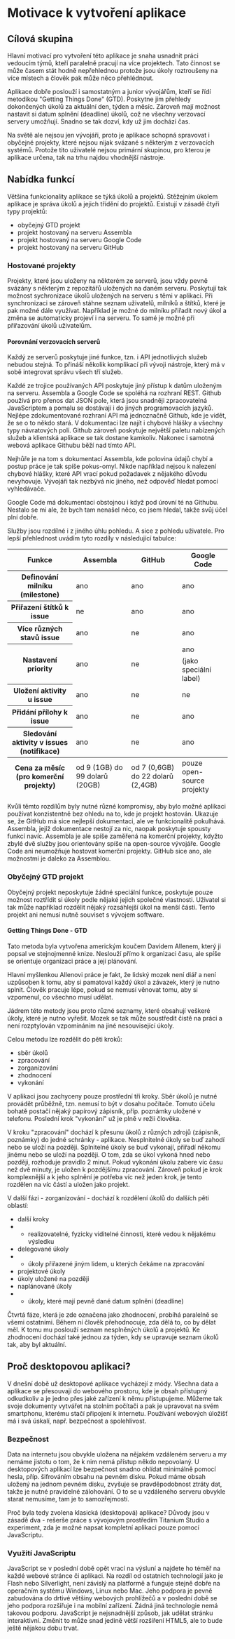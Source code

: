# Motivace k vytvoření aplikace #

## Cílová skupina ##

Hlavní motivací pro vytvoření této aplikace je snaha usnadnit práci vedoucím týmů, kteří paralelně pracují na více projektech. Tato činnost se může časem stát hodně nepřehlednou protože jsou úkoly roztroušeny na více místech a člověk pak může něco přehlédnout.

Aplikace dobře poslouží i samostatným a junior vývojářům, kteří se řídí metodikou "Getting Things Done" (GTD). Poskytne jim přehledy dokončených úkolů za aktuální den, týden a měsíc. Zároveň mají možnost nastavit si datum splnění (deadline) úkolů, což ne všechny verzovací servery umožňují. Snadno se tak dozví, kdy už jim dochází čas.

Na světě ale nejsou jen vývojáři, proto je aplikace schopná spravovat i obyčejné projekty, které nejsou nijak svázané s některým z verzovacích systémů. Protože tito uživatelé nejsou primární skupinou, pro kterou je aplikace určena, tak na trhu najdou vhodnější nástroje.

## Nabídka funkcí ##

Většina funkcionality aplikace se týká úkolů a projektů. Stěžejním úkolem aplikace je správa úkolů a jejich třídění do projektů. Existují v zásadě čtyři typy projektů:

- obyčejný GTD projekt
- projekt hostovaný na serveru Assembla
- projekt hostovaný na serveru Google Code
- projekt hostovaný na serveru GitHub

### Hostované projekty ###

Projekty, které jsou uloženy na některém ze serverů, jsou vždy pevně svázány s některým z repozitářů uložených na daném serveru. Poskytují tak možnost sychronizace úkolů uložených na serveru s těmi v aplikaci. Při synchronizaci se zároveň stáhne seznam uživatelů, milníků a štítků, které je pak možné dále využívat. Například je možné do milníku přiřadit nový úkol a změna se automaticky projeví i na serveru. To samé je možné při přiřazování úkolů uživatelům.

#### Porovnání verzovacích serverů ####

Každý ze serverů poskytuje jiné funkce, tzn. i API jednotlivých služeb nebudou stejná. To přináší několik komplikací při vývoji nástroje, který má v sobě integrovat správu všech tří služeb.

Každé ze trojice používaných API poskytuje jiný přístup k datům uloženým na serveru. Assembla a Google Code se spoléhá na rozhraní REST. Github používá pro přenos dat JSON pole, která jsou snadněji zpracovatelná JavaScriptem a pomalu se dostávají i do jiných programovacích jazyků. Nejlépe zdokumentované rozhraní API má jednoznačně Github, kde je vidět, že se o to někdo stará. V dokumentaci lze najít i chybové hlášky a všechny typy návratových polí. Github zároveň poskytuje největší paletu nabízených služeb a klientská aplikace se tak dostane kamkoliv. Nakonec i samotná webová aplikace Githubu běží nad tímto API.

Nejhůře je na tom s dokumentací Assembla, kde polovina údajů chybí a postup práce je tak spíše pokus-omyl. Nikde například nejsou k nalezení chybové hlášky, které API vrací pokud požadavek z nějakého důvodu nevyhovuje. Vývojáři tak nezbývá nic jiného, než odpověď hledat pomocí vyhledávače.

Google Code má dokumentaci obstojnou i když pod úrovní té na Githubu. Nestalo se mi ale, že bych tam nenašel něco, co jsem hledal, takže svůj účel plní dobře.

Služby jsou rozdílné i z jiného úhlu pohledu. A sice z pohledu uživatele. Pro lepší přehlednost uvádím tyto rozdíly v následující tabulce:

<table>
	<thead>
		<tr>
			<th>Funkce</th>
			<th>Assembla</th>
			<th>GitHub</th>
			<th>Google Code</th>
		</tr>
	</thead>
	<tfoot>
		<tr>
			<th>Cena za měsíc (pro komerční projekty)</th>
			<td>od 9 (1GB) do 99 dolarů (20GB)</td>
			<td>od 7 (0,6GB) do 22 dolarů (2,4GB)</td>
			<td>pouze open-source projekty</td>
		</tr>
	</tfoot>
	<tbody>
		<tr>
			<th>Definování milníku (milestone)</th>
			<td>ano</td><td>ano</td><td>ano</td>
		</tr>
		<tr>
			<th>Přiřazení štítků k issue</th>
			<td>ne</td><td>ano</td><td>ano</td>
		</tr>
		<tr>
			<th>Více různých stavů issue</th>
			<td>ano</td><td>ne</td><td>ano</td>
		</tr>
		<tr>
			<th rowspan="2">Nastavení priority</th>
			<td rowspan="2">ano</td><td rowspan="2">ne</td><td>ano</td>
		</tr>
		<tr>
			<td>(jako speciální label)</td>
		</tr>
		<tr>
			<th>Uložení aktivity u issue</th>
			<td>ano</td><td>ne</td><td>ne</td>
		</tr>
		<tr>
			<th>Přidání přílohy k issue</th>
			<td>ano</td><td>ne</td><td>ano</td>
		</tr>
		<tr>
			<th>Sledování aktivity v issues (notifikace)</th>
			<td>ano</td><td>ne</td><td>ano</td>
		</tr>
	</tbody>
</table>

Kvůli těmto rozdílům byly nutné různé kompromisy, aby bylo možné aplikaci používat konzistentně bez ohledu na to, kde je projekt hostován. Ukazuje se, že GitHub má sice nejlepší dokumentaci, ale ve funkcionalitě pokulhává. Assembla, jejíž dokumentace nestojí za nic, naopak poskytuje spousty funkcí navíc. Assembla je ale spíše zaměřená na komerční projekty, kdyžto zbylé dvě služby jsou orientovány spíše na open-source vývojáře. Google Code ani neumožňuje hostovat komerční projekty. GitHub sice ano, ale možnostmi je daleko za Assemblou.

### Obyčejný GTD projekt ###

Obyčejný projekt neposkytuje žádné speciální funkce, poskytuje pouze možnost roztřídit si úkoly podle nějaké jejich společné vlastnosti. Uživatel si tak může například rozdělit nějaký rozsáhlejší úkol na menší části. Tento projekt ani nemusí nutně souviset s vývojem software.

#### Getting Things Done - GTD ####

Tato metoda byla vytvořena americkým koučem Davidem Allenem, který ji popsal ve stejnojmenné knize. Neslouží přímo k organizaci času, ale spíše se orientuje organizaci práce a její plánování.

Hlavní myšlenkou Allenovi práce je fakt, že lidský mozek není diář a není uzpůsoben k tomu, aby si pamatoval každý úkol a závazek, který je nutno splnit. Člověk pracuje lépe, pokud se nemusí věnovat tomu, aby si vzpomenul, co všechno musí udělat. 

Jádrem této metody jsou proto různé seznamy, které obsahují veškeré úkoly, které je nutno vyřešit. Mozek se tak může soustředit čistě na práci a není rozptylován vzpomínáním na jiné nesouvisející úkoly.

Celou metodu lze rozdělit do pěti kroků:

- sběr úkolů
- zpracování
- zorganizování
- zhodnocení
- vykonání

V aplikaci jsou zachyceny pouze prostřední tři kroky. Sběr úkolů je nutné provádět průběžně, tzn. nemusí to být v dosahu počítače. Tomuto účelu bohatě postačí nějaký papírový zápisník, příp. poznámky uložené v telefonu. Poslední krok "vykonání" už je plně v režii člověka. 

V kroku "zpracování" dochází k přesunu úkolů z různých zdrojů (zápisník, poznámky) do jedné schránky - aplikace. Nesplnitelné úkoly se buď zahodí nebo se uloží na později. Splnitelné úkoly se buď vykonají, přiřadí někomu jinému nebo se uloží na později. O tom, zda se úkol vykoná hned nebo později, rozhoduje pravidlo 2 minut. Pokud vykonání úkolu zabere víc času než dvě minuty, je uložen k pozdějšímu zpracování. Zároveň pokud je krok komplexnější a k jeho splnění je potřeba víc než jeden krok, je tento rozdělen na víc částí a uložen jako projekt.

V další fázi - zorganizování - dochází k rozdělení úkolů do dalších pěti oblastí:

- další kroky
- - realizovatelné, fyzicky viditelné činnosti, které vedou k nějakému výsledku
- delegované úkoly
- - úkoly přiřazené jiným lidem, u kterých čekáme na zpracování
- projektové úkoly
- úkoly uložené na později
- naplánované úkoly
- - úkoly, které mají pevně dané datum splnění (deadline)

Čtvrtá fáze, která je zde označena jako zhodnocení, probíhá paralelně se všemi ostatními. Během ní člověk přehodnocuje, zda dělá to, co by dělat měl. K tomu mu poslouží seznam nesplněných úkolů a projektů. Ke zhodnocení dochází také jednou za týden, kdy se upravuje seznam úkolů tak, aby byl aktuální.

## Proč desktopovou aplikaci? ##

V dnešní době už desktopové aplikace vycházejí z módy. Všechna data a aplikace se přesouvají do webového prostoru, kde je obsah přístupný odkudkoliv a je jedno přes jaké zařízení k němu přistupujeme. Můžeme tak svoje dokumenty vytvářet na stolním počítači a pak je upravovat na svém smartphonu, kterému stačí připojení k internetu. Používání webových úložišť má i svá úskalí, např. bezpečnost a spolehlivost.

### Bezpečnost ###

Data na internetu jsou obvykle uložena na nějakém vzdáleném serveru a my nemáme jistotu o tom, že k nim nemá přístup někdo nepovolaný. U desktopových aplikací lze bezpečnost snadno ohlídat minimálně pomocí hesla, příp. šifrováním obsahu na pevném disku. Pokud máme obsah uložený na jednom pevném disku, zvyšuje se pravděpodobnost ztráty dat, takže je nutné pravidelné zálohování. O to se u vzdáleného serveru obvykle starat nemusíme, tam je to samozřejmostí.

Proč byla tedy zvolena klasická (desktopová) aplikace? Důvody jsou v zásadě dva - rešerše práce s vývojovým prostředím Titanium Studio a experiment, zda je možné napsat kompletní aplikaci pouze pomocí JavaScriptu. 

### Využití JavaScriptu ###

JavaScript se v poslední době opět vrací na výsluní a najdete ho téměř na každé webové stránce či aplikaci. Na rozdíl od ostatních technologií jako je Flash nebo Silverlight, není závislý na platformě a funguje stejně dobře na operačním systému Windows, Linux nebo Mac. Jeho podpora je pevně zabudována do drtivé většiny webových prohlížečů a v poslední době se jeho podpora rozšiřuje i na mobilní zařízení. Žádná jiná technologie nemá takovou podporu. JavaScript je nejsnadnější způsob, jak udělat stránku interaktivní. Změnit to může snad jedině větší rozšíření HTML5, ale to bude ještě nějakou dobu trvat.